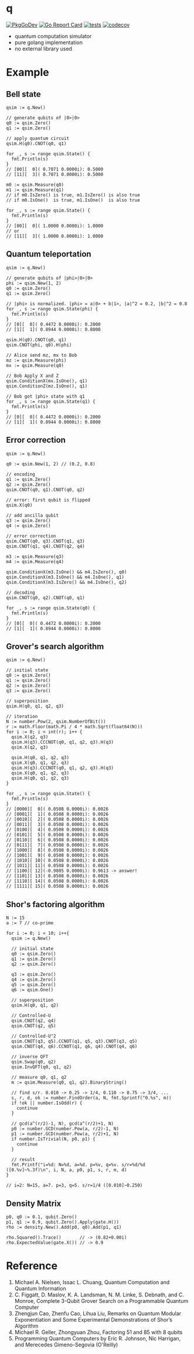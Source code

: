 # q

[![PkgGoDev](https://pkg.go.dev/badge/github.com/itsubaki/q)](https://pkg.go.dev/github.com/itsubaki/q)
[![Go Report Card](https://goreportcard.com/badge/github.com/itsubaki/q?style=flat-square)](https://goreportcard.com/report/github.com/itsubaki/q)
[![tests](https://github.com/itsubaki/q/workflows/tests/badge.svg?branch=master)](https://github.com/itsubaki/q/actions)
[![codecov](https://codecov.io/gh/itsubaki/q/branch/main/graph/badge.svg?token=iNccCs1Tez)](https://codecov.io/gh/itsubaki/q)

- quantum computation simulator
- pure golang implementation
- no external library used

# Example

## Bell state

```golang
qsim := q.New()

// generate qubits of |0>|0>
q0 := qsim.Zero()
q1 := qsim.Zero()

// apply quantum circuit
qsim.H(q0).CNOT(q0, q1)

for _, s := range qsim.State() {
  fmt.Println(s)
}
// [00][  0]( 0.7071 0.0000i): 0.5000
// [11][  3]( 0.7071 0.0000i): 0.5000

m0 := qsim.Measure(q0)
m1 := qsim.Measure(q1)
// if m0.IsZero() is true, m1.IsZero() is also true
// if m0.IsOne()  is true, m1.IsOne()  is also true

for _, s := range qsim.State() {
  fmt.Println(s)
}
// [00][  0]( 1.0000 0.0000i): 1.0000
// or
// [11][  3]( 1.0000 0.0000i): 1.0000
```

## Quantum teleportation

```golang
qsim := q.New()

// generate qubits of |phi>|0>|0>
phi := qsim.New(1, 2)
q0 := qsim.Zero()
q1 := qsim.Zero()

// |phi> is normalized. |phi> = a|0> + b|1>, |a|^2 = 0.2, |b|^2 = 0.8
for _, s := range qsim.State(phi) {
  fmt.Println(s)
}
// [0][  0]( 0.4472 0.0000i): 0.2000
// [1][  1]( 0.8944 0.0000i): 0.8000

qsim.H(q0).CNOT(q0, q1)
qsim.CNOT(phi, q0).H(phi)

// Alice send mz, mx to Bob
mz := qsim.Measure(phi)
mx := qsim.Measure(q0)

// Bob Apply X and Z
qsim.ConditionX(mx.IsOne(), q1)
qsim.ConditionZ(mz.IsOne(), q1)

// Bob got |phi> state with q1
for _, s := range qsim.State(q1) {
  fmt.Println(s)
}
// [0][  0]( 0.4472 0.0000i): 0.2000
// [1][  1]( 0.8944 0.0000i): 0.8000
```

## Error correction

```golang
qsim := q.New()

q0 := qsim.New(1, 2) // (0.2, 0.8)

// encoding
q1 := qsim.Zero()
q2 := qsim.Zero()
qsim.CNOT(q0, q1).CNOT(q0, q2)

// error: first qubit is flipped
qsim.X(q0)

// add ancilla qubit
q3 := qsim.Zero()
q4 := qsim.Zero()

// error correction
qsim.CNOT(q0, q3).CNOT(q1, q3)
qsim.CNOT(q1, q4).CNOT(q2, q4)

m3 := qsim.Measure(q3)
m4 := qsim.Measure(q4)

qsim.ConditionX(m3.IsOne() && m4.IsZero(), q0)
qsim.ConditionX(m3.IsOne() && m4.IsOne(), q1)
qsim.ConditionX(m3.IsZero() && m4.IsOne(), q2)

// decoding
qsim.CNOT(q0, q2).CNOT(q0, q1)

for _, s := range qsim.State(q0) {
  fmt.Println(s)
}
// [0][  0]( 0.4472 0.0000i): 0.2000
// [1][  1]( 0.8944 0.0000i): 0.8000
```

## Grover's search algorithm

```golang
qsim := q.New()

// initial state
q0 := qsim.Zero()
q1 := qsim.Zero()
q2 := qsim.Zero()
q3 := qsim.Zero()

// superposition
qsim.H(q0, q1, q2, q3)

// iteration
N := number.Pow(2, qsim.NumberOfBit())
r := math.Floor(math.Pi / 4 * math.Sqrt(float64(N)))
for i := 0; i < int(r); i++ {
  qsim.X(q2, q3)
  qsim.H(q3).CCCNOT(q0, q1, q2, q3).H(q3)
  qsim.X(q2, q3)
  
  qsim.H(q0, q1, q2, q3)
  qsim.X(q0, q1, q2, q3)
  qsim.H(q3).CCCNOT(q0, q1, q2, q3).H(q3)
  qsim.X(q0, q1, q2, q3)
  qsim.H(q0, q1, q2, q3)
}

for _, s := range qsim.State() {
  fmt.Println(s)
}
// [0000][  0]( 0.0508 0.0000i): 0.0026
// [0001][  1]( 0.0508 0.0000i): 0.0026
// [0010][  2]( 0.0508 0.0000i): 0.0026
// [0011][  3]( 0.0508 0.0000i): 0.0026
// [0100][  4]( 0.0508 0.0000i): 0.0026
// [0101][  5]( 0.0508 0.0000i): 0.0026
// [0110][  6]( 0.0508 0.0000i): 0.0026
// [0111][  7]( 0.0508 0.0000i): 0.0026
// [1000][  8]( 0.0508 0.0000i): 0.0026
// [1001][  9]( 0.0508 0.0000i): 0.0026
// [1010][ 10]( 0.0508 0.0000i): 0.0026
// [1011][ 11]( 0.0508 0.0000i): 0.0026
// [1100][ 12](-0.9805 0.0000i): 0.9613 -> answer!
// [1101][ 13]( 0.0508 0.0000i): 0.0026
// [1110][ 14]( 0.0508 0.0000i): 0.0026
// [1111][ 15]( 0.0508 0.0000i): 0.0026
```

## Shor's factoring algorithm

```golang
N := 15
a := 7 // co-prime

for i := 0; i < 10; i++{
  qsim := q.New()

  // initial state
  q0 := qsim.Zero()
  q1 := qsim.Zero()
  q2 := qsim.Zero()

  q3 := qsim.Zero()
  q4 := qsim.Zero()
  q5 := qsim.Zero()
  q6 := qsim.One()

  // superposition
  qsim.H(q0, q1, q2)

  // Controlled-U
  qsim.CNOT(q2, q4)
  qsim.CNOT(q2, q5)

  // Controlled-U^2
  qsim.CNOT(q3, q5).CCNOT(q1, q5, q3).CNOT(q3, q5)
  qsim.CNOT(q4, q6).CCNOT(q1, q6, q4).CNOT(q4, q6)

  // inverse QFT
  qsim.Swap(q0, q2)
  qsim.InvQFT(q0, q1, q2)

  // measure q0, q1, q2
  m := qsim.Measure(q0, q1, q2).BinaryString()

  // find s/r. 0.010 -> 0.25 -> 1/4, 0.110 -> 0.75 -> 3/4, ...
  s, r, d, ok := number.FindOrder(a, N, fmt.Sprintf("0.%s", m))
  if !ok || number.IsOdd(r) {
    continue
  }

  // gcd(a^(r/2)-1, N), gcd(a^(r/2)+1, N)
  p0 := number.GCD(number.Pow(a, r/2)-1, N)
  p1 := number.GCD(number.Pow(a, r/2)+1, N)
  if number.IsTrivial(N, p0, p1) {
    continue
  }

  // result
  fmt.Printf("i=%d: N=%d, a=%d. p=%v, q=%v. s/r=%d/%d ([0.%v]~%.3f)\n", i, N, a, p0, p1, s, r, m, d)
}

// i=2: N=15, a=7. p=3, q=5. s/r=1/4 ([0.010]~0.250)
```

## Density Matrix

```golang
p0, q0 := 0.1, qubit.Zero()
p1, q1 := 0.9, qubit.Zero().Apply(gate.H())
rho := density.New().Add(p0, q0).Add(p1, q1)

rho.Squared().Trace()       // -> (0.82+0.00i)
rho.ExpectedValue(gate.X()) // -> 0.9
```

# Reference

1. Michael A. Nielsen, Issac L. Chuang, Quantum Computation and Quantum Information
2. C. Figgatt, D. Maslov, K. A. Landsman, N. M. Linke, S. Debnath, and C. Monroe, Complete 3-Qubit Grover Search on a Programmable Quantum Computer
3. Zhengjun Cao, Zhenfu Cao, Lihua Liu, Remarks on Quantum Modular Exponentiation and Some Experimental Demonstrations of Shor’s Algorithm
4. Michael R. Geller, Zhongyuan Zhou, Factoring 51 and 85 with 8 qubits
5. Programming Quantum Computers by Eric R. Johnson, Nic Harrigan, and Merecedes Gimeno-Segovia (O'Reilly)
